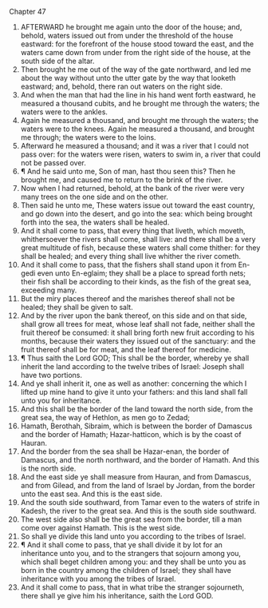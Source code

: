 

Chapter 47

1. AFTERWARD he brought me again unto the door of the house; and, behold, waters issued out from under the threshold of the house eastward: for the forefront of the house stood toward the east, and the waters came down from under from the right side of the house, at the south side of the altar.
2. Then brought he me out of the way of the gate northward, and led me about the way without unto the utter gate by the way that looketh eastward; and, behold, there ran out waters on the right side.
3. And when the man that had the line in his hand went forth eastward, he measured a thousand cubits, and he brought me through the waters; the waters were to the ankles.
4. Again he measured a thousand, and brought me through the waters; the waters were to the knees.  Again he measured a thousand, and brought me through; the waters were to the loins.
5. Afterward he measured a thousand; and it was a river that I could not pass over: for the waters were risen, waters to swim in, a river that could not be passed over.
6. ¶ And he said unto me, Son of man, hast thou seen this?  Then he brought me, and caused me to return to the brink of the river.
7. Now when I had returned, behold, at the bank of the river were very many trees on the one side and on the other.
8. Then said he unto me, These waters issue out toward the east country, and go down into the desert, and go into the sea: which being brought forth into the sea, the waters shall be healed.
9. And it shall come to pass, that every thing that liveth, which moveth, whithersoever the rivers shall come, shall live: and there shall be a very great multitude of fish, because these waters shall come thither: for they shall be healed; and every thing shall live whither the river cometh.
10. And it shall come to pass, that the fishers shall stand upon it from En-gedi even unto En-eglaim; they shall be a place to spread forth nets; their fish shall be according to their kinds, as the fish of the great sea, exceeding many.
11. But the miry places thereof and the marishes thereof shall not be healed; they shall be given to salt.
12. And by the river upon the bank thereof, on this side and on that side, shall grow all trees for meat, whose leaf shall not fade, neither shall the fruit thereof be consumed: it shall bring forth new fruit according to his months, because their waters they issued out of the sanctuary: and the fruit thereof shall be for meat, and the leaf thereof for medicine.
13. ¶ Thus saith the Lord GOD; This shall be the border, whereby ye shall inherit the land according to the twelve tribes of Israel: Joseph shall have two portions.
14. And ye shall inherit it, one as well as another: concerning the which I lifted up mine hand to give it unto your fathers: and this land shall fall unto you for inheritance.
15. And this shall be the border of the land toward the north side, from the great sea, the way of Hethlon, as men go to Zedad;
16. Hamath, Berothah, Sibraim, which is between the border of Damascus and the border of Hamath; Hazar-hatticon, which is by the coast of Hauran.
17. And the border from the sea shall be Hazar-enan, the border of Damascus, and the north northward, and the border of Hamath.  And this is the north side.
18. And the east side ye shall measure from Hauran, and from Damascus, and from Gilead, and from the land of Israel by Jordan, from the border unto the east sea.  And this is the east side.
19. And the south side southward, from Tamar even to the waters of strife in Kadesh, the river to the great sea.  And this is the south side southward.
20. The west side also shall be the great sea from the border, till a man come over against Hamath.  This is the west side.
21. So shall ye divide this land unto you according to the tribes of Israel.
22. ¶ And it shall come to pass, that ye shall divide it by lot for an inheritance unto you, and to the strangers that sojourn among you, which shall beget children among you: and they shall be unto you as born in the country among the children of Israel; they shall have inheritance with you among the tribes of Israel.
23. And it shall come to pass, that in what tribe the stranger sojourneth, there shall ye give him his inheritance, saith the Lord GOD.
